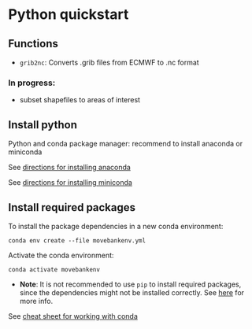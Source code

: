 # Python quickstart

## Functions
- ``grib2nc``: Converts .grib files from ECMWF to .nc format

### In progress:
- subset shapefiles to areas of interest

## Install python

Python and conda package manager: recommend to install anaconda or miniconda

See [directions for installing anaconda](https://docs.anaconda.com/anaconda/install/index.html)

See [directions for installing miniconda](https://docs.conda.io/en/latest/miniconda.html)

## Install required packages

To install the package dependencies in a new conda environment:

```
conda env create --file movebankenv.yml
```
Activate the conda environment:
```
conda activate movebankenv
```

- **Note**: It is not recommended to use ``pip`` to install required packages, since the dependencies might not be installed correctly. See [here](https://geopandas.org/en/stable/getting_started/install.html#installing-with-pip) for more info.

See [cheat sheet for working with conda](https://docs.conda.io/projects/conda/en/latest/_downloads/843d9e0198f2a193a3484886fa28163c/conda-cheatsheet.pdf)
